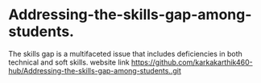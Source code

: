 # Addressing-the-skills-gap-among-students.
The skills gap is a multifaceted issue that includes deficiencies in both technical and soft skills.
website link https://github.com/karkakarthik460-hub/Addressing-the-skills-gap-among-students..git
